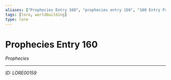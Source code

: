 ```yaml
---
aliases: ["Prophecies Entry 160", "prophecies entry 160", "160 Entry Prophecies"]
tags: [lore, worldbuilding]
type: lore
---
```


# Prophecies Entry 160

*Prophecies*

---
*ID: LORE00159*